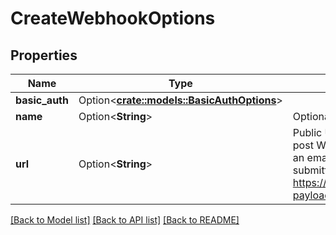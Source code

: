 # CreateWebhookOptions

## Properties

Name | Type | Description | Notes
------------ | ------------- | ------------- | -------------
**basic_auth** | Option<[**crate::models::BasicAuthOptions**](BasicAuthOptions.md)> |  | [optional]
**name** | Option<**String**> | Optional name for the webhook | [optional]
**url** | Option<**String**> | Public URL on your server that MailSlurp can post WebhookNotification payload to when an email is received. The payload of the submitted JSON is described by https://api.mailslurp.com/schemas/webhook-payload | [optional]

[[Back to Model list]](../README.md#documentation-for-models) [[Back to API list]](../README.md#documentation-for-api-endpoints) [[Back to README]](../README.md)



